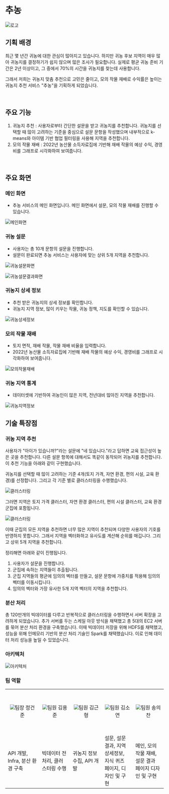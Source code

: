 # 추농

![로고](image/logo.png)

## 기획 배경
최근 몇 년간 귀농에 대한 관심이 많아지고 있습니다. 하지만 귀농 후보 지역이 매우 많아 귀농지를 결정하기가 쉽지 않으며 많은 조사가 필요합니다. 실제로 평균 귀농 준비 기간은 2년 이상이고, 그 중에서 70%의 시간을 귀농지를 찾는데 사용합니다.   

그래서 저희는 귀농지 맞춤 추천으로 고민은 줄이고, 모의 작물 재배로 수익률은 높이는 귀농지 추천 서비스 "추농"을 기획하게 되었습니다.

<br>

## 주요 기능

1. 귀농지 추천 : 사용자로부터 간단한 설문을 받고 귀농지를 추천합니다. 귀농지를 선택할 때 많이 고려하는 기준을 중심으로 설문 문항을 작성했으며 내부적으로 k-means와 아이템 기반 협업 필터링을 사용해 지역을 추천합니다.
2. 모의 작물 재배 : 2022년 농산물 소득자료집에 기반해 재배 작물의 예상 수익, 경영비를 그래프로 시각화하여 보여줍니다.

<br>

## 주요 화면

### 메인 화면

- 추농 서비스의 메인 화면입니다. 메인 화면에서 설문, 모의 작물 재배를 진행할 수 있습니다.

![메인화면](image/귀농메인페이지.gif)

### 귀농 설문

- 사용자는 총 10개 문항의 설문을 진행합니다.
- 설문이 완료되면 추농 서비스는 사용자에 맞는 상위 5개 지역을 추천합니다.

![귀농설문화면](image/귀농설문.gif)

![귀농설문결과화면](image/귀농설문결과.gif)

### 귀농지 상세 정보

- 추천 받은 귀농지의 상세 정보를 확인합니다.
- 귀농지 지역 정보, 많이 키우는 작물, 귀농 정책, 지도를 확인할 수 있습니다.

![귀농상세정보](image/귀농지역상세.gif)

### 모의 작물 재배

- 토지 면적, 재배 작물, 작물 재배 비율을 입력합니다. 
- 2022년 농산물 소득자료집에 기반해 재배 작물의 예상 수익, 경영비를 그래프로 시각화하여 보여줍니다.

![모의작물재배](image/귀농작물.gif)

### 귀농 지역 통계

- 데이터셋에 기반하여 귀농인이 많은 지역, 전년대비 많아진 지역을 추천합니다.

![귀농지역정보](image/귀농지역정보.gif)

## 기술 특장점

### 귀농 지역 추천

사용자가 "아이가 있습니까?"라는 설문에 "네 있습니다."라고 답하면 교육 접근성이 높은 곳을 추천합니다. 다른 설문 항목에 대해서도 똑같이 동작되어 귀농지를 추천합니다. 이 추천 기능을 아래와 같이 구현했습니다.

귀농지를 선택할 때 많이 고려하는 기준 4개(토지 가격, 자연 환경, 편의 시설, 교육 환경)를 선정합니다. 그리고 각 기준 별로 클러스터링을 수행했습니다.

![클러스터링](image/클러스터링.PNG)

그러면 지역은 토지 가격 클러스터, 자연 환경 클러스터, 편의 시설 클러스터, 교육 환경 군집에 포함됩니다.

![클러스터링](image/클러스터링결과.PNG)

이때 군집의 모든 지역을 추천하면 너무 많은 지역이 추천되며 다양한 사용자의 기호를 반영하지 못합니다. 그래서 지역을 벡터화하고 유사도를 계산해 순위를 매깁니다. 그리고 상위 5개 지역을 추천합니다.

정리해면 아래와 같이 진행됩니다.
1. 사용자가 설문을 진행합니다.
2. 군집에 속하는 지역들이 추출됩니다.
3. 군집 지역들의 평균에 임의의 벡터를 만들고, 설문 문항에 가중치를 적용해 임의의 벡터를 이동시킵니다.
4. 임의의 벡터와 가장 유사한 5개 지역 벡터의 지역을 추천합니다.

### 분산 처리

총 120만개의 빅데이터를 다루고 반복적으로 클러스터링을 수행하면서 서버 확장을 고려하게 되었습니다. 추가 서버를 두는 스케일 아웃 방식을 채택했고 총 5대의 EC2 서버를 묶어 분산 처리 환경을 구축했습니다. 이때 빅데이터 저장을 위해 HDFS를 채택했고, 성능을 위해 인메모리 기반의 분산 처리 기술인 Spark를 채택했습니다. 이로 인해 데이터 처리 성능을 높일 수 있었습니다.

### 아키텍처

![아키텍처](image/아키텍처.PNG)

### 팀 역할

<table>
    <tr height="140px">
        <td align="center" width="150px">
            <img src="./image/정건준.jpg">팀장 정건준</img>
        </td>
        <td align="center" width="150px">
            <img src="./image/김용준.png">팀원 김용준</img>
        </td>
        <td align="center" width="150px">
            <img src="./image/김근형.jpg">팀원 김근형</img>
        </td>
        <td align="center" width="150px">
            <img src="./image/김소연.png">팀원 김소연</img>
        </td>
        <td align="center" width="150px">
            <img src="./image/송의찬.jpg">팀원 송의찬</img>
        </td>
    </tr>
    <tr>
        <td>API 개발, Infra, 분산 환경 구축</td>
        <td>빅데이터 전처리, 클러스터링 수행</td>
        <td>귀농지 정보 수집, API 개발</td>
        <td>설문, 설문 결과, 지역 상세정보, 지식 퀴즈 페이지, 디자인 및 구현</td>
        <td>메인, 모의 작물 재배, 설문 결과 페이지 디자인 및 구현</td>
    </tr>
</table>

